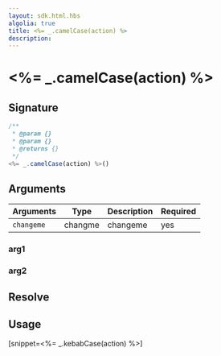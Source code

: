 ```yaml
---
layout: sdk.html.hbs
algolia: true
title: <%= _.camelCase(action) %>
description:
---
```


# <%= _.camelCase(action) %>

## Signature

```javascript
/**
 * @param {}
 * @param {}
 * @returns {}
 */
<%= _.camelCase(action) %>()
```

## Arguments

| Arguments    | Type    | Description | Required
|--------------|---------|-------------|----------
| ``changeme`` | changme | changeme    | yes

### **arg1**

### **arg2**

## Resolve

## Usage

[snippet=<%= _.kebabCase(action) %>]
